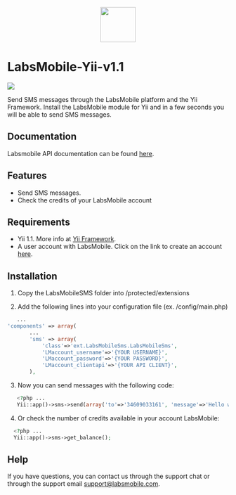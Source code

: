 <p align="center">
  <img src="https://avatars.githubusercontent.com/u/152215067?s=200&v=4" height="80">
</p>

# LabsMobile-Yii-v1.1

![](https://img.shields.io/badge/version-1.0.0-blue.svg)
 
Send SMS messages through the LabsMobile platform and the Yii Framework. Install the LabsMobile module for Yii and in a few seconds you will be able to send SMS messages.

## Documentation

Labsmobile API documentation can be found [here][apidocs].

## Features
  - Send SMS messages.
  - Check the credits of your LabsMobile account

## Requirements

- Yii 1.1. More info at [Yii Framework][yiiframework].
- A user account with LabsMobile. Click on the link to create an account [here][signUp].

## Installation

1. Copy the LabsMobileSMS folder into /protected/extensions

2. Add the following lines into your configuration file (ex. /config/main.php)

 ```php
    ...
'components' => array(
        ...
        'sms' => array(
            'class'=>'ext.LabsMobileSms.LabsMobileSms',
            'LMaccount_username'=>'{YOUR USERNAME}',
            'LMaccount_password'=>'{YOUR PASSWORD}',
            'LMaccount_clientapi'=>'{YOUR API CLIENT}',
        ),
  ```

3. Now you can send messages with the following code:
 ```php
    <?php ...
    Yii::app()->sms->send(array('to'=>'34609033161', 'message'=>'Hello world!'));
  ```

4. Or check the number of credits available in your account LabsMobile:
  ```php
    <?php ...
    Yii::app()->sms->get_balance();
  ```


## Help

If you have questions, you can contact us through the support chat or through the support email support@labsmobile.com.

[apidocs]: https://www.labsmobile.com/en/api-sms
[signUp]: https://www.labsmobile.com/en/signup
[yiiframework]: https://www.yiiframework.com/